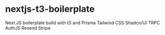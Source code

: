 # nextjs-t3-boilerplate
Next.JS boilerplate build with t3 and Prisma Tailwind CSS Shadcn/UI TRPC AuthJS Resend Stripe
